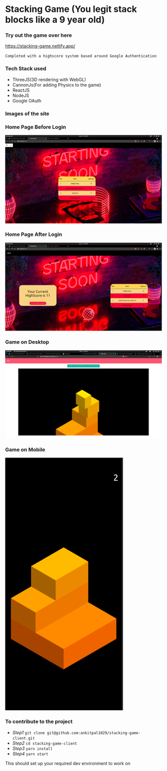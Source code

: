 # Stacking Game (You legit stack blocks like a 9 year old)

### Try out the game over here
https://stacking-game.netlify.app/

`Completed with a highscore system based around Google Authentication`

### Tech Stack used
* ThreeJS(3D rendering with WebGL)
* CannonJs(For adding Physics to the game)
* ReactJS
* NodeJS
* Google OAuth 

### Images of the site

###           Home Page Before Login
![Alt text](./README/home.png)
###           Home Page After Login
![Alt text](./README/home2.png)
###           Game on Desktop
![Alt text](./README/gameDestop.png)
### Game on Mobile
![Alt text](./README/gameMobile.png)



### To contribute to the project 

* *Step1* `git clone git@github.com:ankitpal1029/stacking-game-client.git`
* *Step2* `cd stacking-game-client`
* *Step3* `yarn install`
* *Step4* `yarn start`

This should set up your required dev environment to work on
